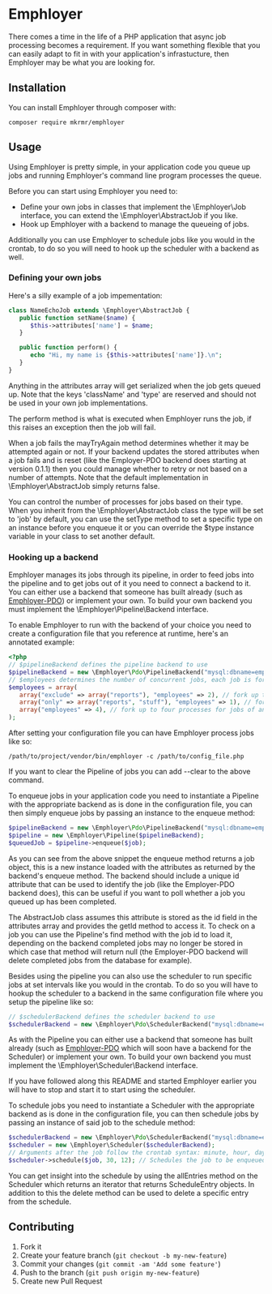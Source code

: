 # Emphloyer

There comes a time in the life of a PHP application that async job processing
becomes a requirement. If you want something flexible that you can easily adapt
to fit in with your application's infrastucture, then Emphloyer may be what you
are looking for.

## Installation

You can install Emphloyer through composer with:

    composer require mkrmr/emphloyer

## Usage

Using Emphloyer is pretty simple, in your application code you queue up jobs and
running Emphloyer's command line program processes the queue.

Before you can start using Emphloyer you need to:

- Define your own jobs in classes that implement the \Emphloyer\Job interface,
  you can extend the \Emphloyer\AbstractJob if you like. 
- Hook up Emphloyer with a backend to manage the queueing of jobs.

Additionally you can use Emphloyer to schedule jobs like you would in the
crontab, to do so you will need to hook up the scheduler with a backend as well.

### Defining your own jobs

Here's a silly example of a job impementation:

```php
class NameEchoJob extends \Emphloyer\AbstractJob {
   public function setName($name) {
      $this->attributes['name'] = $name;
   }

   public function perform() {
      echo "Hi, my name is {$this->attributes['name']}.\n";
   }
}
```

Anything in the attributes array will get serialized when the job gets queued
up. Note that the keys 'className' and 'type' are reserved and should not be
used in your own job implementations. 

The perform method is what is executed when Emphloyer runs the job, if this
raises an exception then the job will fail. 

When a job fails the mayTryAgain method determines whether it may be attempted
again or not. If your backend updates the stored attributes when a job fails 
and is reset (like the Employer-PDO backend does starting at version 0.1.1) 
then you could manage whether to retry or not based on a number of attempts. 
Note that the default implementation in \Emphloyer\AbstractJob simply returns 
false.

You can control the number of processes for jobs based on their type. When you
inherit from the \Emphloyer\AbstractJob class the type will be set to 'job' by
default, you can use the setType method to set a specific type on an instance
before you enqueue it or you can override the $type instance variable in your
class to set another default.

### Hooking up a backend 

Emphloyer manages its jobs through its pipeline, in order to feed jobs into the
pipeline and to get jobs out of it you need to connect a backend to it. You can
either use a backend that someone has built already (such as [Emphloyer-PDO](https://github.com/mkremer/emphloyer-pdo)) or
implement your own. To build your own backend you must implement the
\Emphloyer\Pipeline\Backend interface.

To enable Emphloyer to run with the backend of your choice you need to create a
configuration file that you reference at runtime, here's an annotated example:

```php
<?php
// $pipelineBackend defines the pipeline backend to use
$pipelineBackend = new \Emphloyer\Pdo\PipelineBackend("mysql:dbname=emphloyer_example;host=localhost", "user", "password");
// $employees determines the number of concurrent jobs, each job is forked off using pcntl_fork. Each entry is used, so if you specify duplicates that will simply add more employees for those types.
$employees = array(
   array("exclude" => array("reports"), "employees" => 2), // fork up to two processes for jobs of any type except 'reports'
   array("only" => array("reports", "stuff"), "employees" => 1), // fork up to one process for jobs of the types 'reports' and 'stuff'
   array("employees" => 4), // fork up to four processes for jobs of any type
);
```

After setting your configuration file you can have Emphloyer process jobs like 
so:

    /path/to/project/vendor/bin/emphloyer -c /path/to/config_file.php

If you want to clear the Pipeline of jobs you can add --clear to the above command.

To enqueue jobs in your application code you need to instantiate a Pipeline with
the appropriate backend as is done in the configuration file, you can then
simply enqueue jobs by passing an instance to the enqueue method:

```php
$pipelineBackend = new \Emphloyer\Pdo\PipelineBackend("mysql:dbname=emphloyer_example;host=localhost", "user", "password");
$pipeline = new \Emphloyer\Pipeline($pipelineBackend);
$queuedJob = $pipeline->enqueue($job);
```

As you can see from the above snippet the enqueue method returns a job object,
this is a new instance loaded with the attributes as returned by the backend's
enqueue method. The backend should include a unique id attribute that can be 
used to identify the job (like the Employer-PDO backend does), this can be
useful if you want to poll whether a job you queued up has been completed. 

The AbstractJob class assumes this attribute is stored as the id field in the 
attributes array and provides the getId method to access it.  To check on a job 
you can use the Pipeline's find method with the job id to load it, depending on 
the backend completed jobs may no longer be stored in which case that method 
will return null (the Employer-PDO backend will delete completed jobs from the 
database for example). 

Besides using the pipeline you can also use the scheduler to run specific jobs
at set intervals like you would in the crontab. To do so you will have to hookup
the scheduler to a backend in the same configuration file where you setup the
pipeline like so: 

```php
// $schedulerBackend defines the scheduler backend to use
$schedulerBackend = new \Emphloyer\Pdo\SchedulerBackend("mysql:dbname=emphloyer_example;host=localhost", "user", "password");
```

As with the Pipeline you can either use a backend that someone has built \
already (such as [Emphloyer-PDO](https://github.com/mkremer/emphloyer-pdo) which
will soon have a backend for the Scheduler) or implement your own. To build 
your own backend you must implement the \Emphloyer\Scheduler\Backend interface.

If you have followed along this README and started Emphloyer earlier you will
have to stop and start it to start using the scheduler.

To schedule jobs you need to instantiate a Scheduler with the appropriate
backend as is done in the configuration file, you can then schedule jobs by
passing an instance of said job to the schedule method:

```php
$schedulerBackend = new \Emphloyer\Pdo\SchedulerBackend("mysql:dbname=emphloyer_example;host=localhost", "user", "password");
$scheduler = new \Emphloyer\Scheduler($schedulerBackend);
// Arguments after the job follow the crontab syntax: minute, hour, day of month, month, day of week
$scheduler->schedule($job, 30, 12); // Schedules the job to be enqueued every day at 12:30
```

You can get insight into the schedule by using the allEntries method on the
Scheduler which returns an iterator that returns ScheduleEntry objects. In
addition to this the delete method can be used to delete a specific entry from
the schedule.

## Contributing

1. Fork it
2. Create your feature branch (`git checkout -b my-new-feature`)
3. Commit your changes (`git commit -am 'Add some feature'`)
4. Push to the branch (`git push origin my-new-feature`)
5. Create new Pull Request

